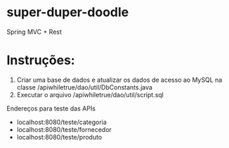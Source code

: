 # super-duper-doodle
Spring MVC + Rest 

# Instruções:
1. Criar uma base de dados e atualizar os dados de acesso ao MySQL na classe /apiwhiletrue/dao/util/DbConstants.java
2. Executar o arquivo /apiwhiletrue/dao/util/script.sql


Endereços para teste das APIs
- localhost:8080/teste/categoria
- localhost:8080/teste/fornecedor
- localhost:8080/teste/produto
